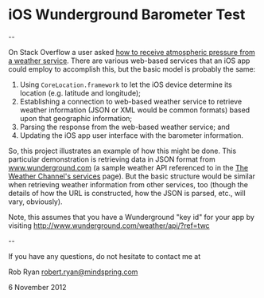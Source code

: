 # iOS Wunderground Barometer Test

--

On Stack Overflow a user asked [how to receive atmospheric pressure from a weather service](http://stackoverflow.com/questions/13215798/how-to-receive-atmospheric-pressure-from-a-weather-service-and-display-in-a-ipho/13226614#13226614). There are various web-based services that an iOS app could employ to accomplish this, but the basic model is probably the same:

1. Using `CoreLocation.framework` to let the iOS device determine its location (e.g. latitude and longitude);
2. Establishing a connection to web-based weather service to retrieve weather information (JSON or XML would be common formats) based upon that geographic information;
3. Parsing the response from the web-based weather service; and
4. Updating the iOS app user interface with the barometer information.

So, this project illustrates an example of how this might be done. This particular demonstration is retrieving data in JSON format from www.wunderground.com (a sample weather API referenced to in the [The Weather Channel's services](http://www.weather.com/services/) page). But the basic structure would be similar when retrieving weather information from other services, too (though the details of how the URL is constructed, how the JSON is parsed, etc., will vary, obviously).

Note, this assumes that you have a Wunderground "key id" for your app by visiting http://www.wunderground.com/weather/api/?ref=twc

--

If you have any questions, do not hesitate to contact me at 

Rob Ryan
robert.ryan@mindspring.com

6 November 2012

